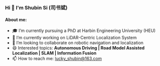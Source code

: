 ### Hi 👋 I'm Shubin Si (司书斌)

#### About me: 

- 🎓 I’m currently pursuing a PhD at Harbin Engineering University (HEU)
- 🌱 I’m currently working on LiDAR-Centric Localization System 
- 🤖 I’m looking to collaborate on robotic navigation and localization 
- 😄 Interested topics: **Autonomous Driving | Road Model Assisted Localization | SLAM | Information Fusion**
- 📫 How to reach me: <lucky_shubin@163.com> 






<!--
**xiaobrnbrn/xiaobrnbrn** is a ✨ _special_ ✨ repository because its `README.md` (this file) appears on your GitHub profile.

Here are some ideas to get you started:

- 🔭 I’m currently working on ...
- 🌱 I’m currently learning ...
- 👯 I’m looking to collaborate on ...
- 🤔 I’m looking for help with ...
- 💬 Ask me about ...
- 📫 How to reach me: ...
- 😄 Pronouns: ...
- ⚡ Fun fact: ...
-->

